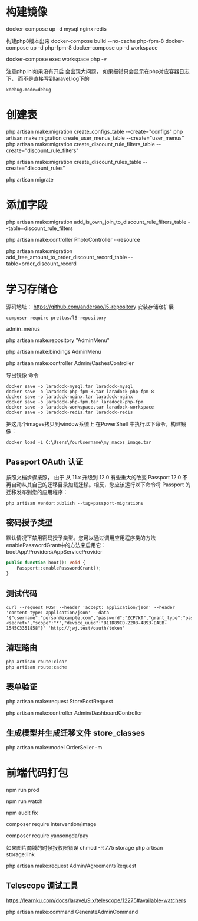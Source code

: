 

# 构建镜像
docker-compose up -d mysql nginx redis

构建php8版本出来
docker-compose build --no-cache php-fpm-8
docker-compose up -d php-fpm-8
docker-compose up -d workspace

docker-compose exec workspace php -v

注意php.ini如果没有开启 会出现大问题， 如果报错只会显示在php对应容器日志下， 而不是直接写到laravel.log下的
``` env
xdebug.mode=debug
```

# 创建表
php artisan make:migration create_configs_table --create="configs"
php artisan make:migration create_user_menus_table --create="user_menus"
php artisan make:migration create_discount_rule_filters_table --create="discount_rule_filters"

php artisan make:migration create_discount_rules_table --create="discount_rules"

php artisan migrate

# 添加字段
php artisan make:migration add_is_own_join_to_discount_rule_filters_table --table=discount_rule_filters

php artisan make:controller PhotoController --resource

php artisan make:migration add_free_amount_to_order_discount_record_table --table=order_discount_record

# 学习存储仓
源码地址：
https://github.com/andersao/l5-repository
安装存储仓扩展
``` shell
composer require prettus/l5-repository
```
admin_menus

php artisan make:repository "AdminMenu"

php artisan make:bindings AdminMenu


php artisan make:controller  Admin/CashesController


导出镜像 命令
``` shell
docker save -o laradock-mysql.tar laradock-mysql
docker save -o laradock-php-fpm-8.tar laradock-php-fpm-8
docker save -o laradock-nginx.tar laradock-nginx
docker save -o laradock-php-fpm.tar laradock-php-fpm
docker save -o laradock-workspace.tar laradock-workspace
docker save -o laradock-redis.tar laradock-redis
```

把这几个images拷贝到window系统上
在PowerShell 中执行以下命令，构建镜像：
``` shell
docker load -i C:\Users\YourUsername\my_macos_image.tar
```




## Passport OAuth 认证
按照文档步骤按照，
由于 从 11.x 升级到 12.0 有些重大的改变
Passport 12.0 不再自动从其自己的迁移目录加载迁移。相反，您应该运行以下命令将 Passport 的迁移发布到您的应用程序：
```xshell
php artisan vendor:publish --tag=passport-migrations
```

## 密码授予类型
默认情况下禁用密码授予类型。您可以通过调用应用程序类的方法enablePasswordGrant中的方法来启用它：bootApp\Providers\AppServiceProvider
```php
public function boot(): void {
    Passport::enablePasswordGrant();
}
```
## 测试代码
``` xshell
curl --request POST --header 'accept: application/json' --header 'content-type: application/json' --data '{"username":"person@example.com","password":"ZCP7kT","grant_type":"password","client_id":2,"client_secret":"<secret>","scope":"*","device_uuid":"B11D89CD-2208-4893-DAEB-1545C3351858"}' 'http://jwj.test/oauth/token'
```

## 清理路由

```php
php artisan route:clear
php artisan route:cache
```

## 表单验证
php artisan make:request StorePostRequest

php artisan make:controller  Admin/DashboardController


## 生成模型并生成迁移文件 store_classes
php artisan make:model OrderSeller -m


# 前端代码打包
npm run prod

npm run watch

npm audit fix

composer require intervention/image

composer require yansongda/pay


如果图片商城的时候报权限错误
chmod -R 775 storage
php artisan storage:link

php artisan make:request Admin/AgreementsRequest

## Telescope 调试工具
https://learnku.com/docs/laravel/9.x/telescope/12275#available-watchers

php artisan make:command GenerateAdminCommand


